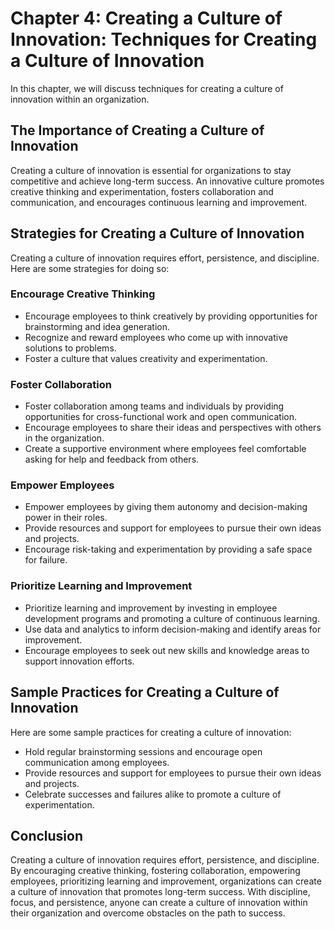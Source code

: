 Chapter 4: Creating a Culture of Innovation: Techniques for Creating a Culture of Innovation
============================================================================================

In this chapter, we will discuss techniques for creating a culture of innovation within an organization.

The Importance of Creating a Culture of Innovation
--------------------------------------------------

Creating a culture of innovation is essential for organizations to stay competitive and achieve long-term success. An innovative culture promotes creative thinking and experimentation, fosters collaboration and communication, and encourages continuous learning and improvement.

Strategies for Creating a Culture of Innovation
-----------------------------------------------

Creating a culture of innovation requires effort, persistence, and discipline. Here are some strategies for doing so:

### Encourage Creative Thinking

* Encourage employees to think creatively by providing opportunities for brainstorming and idea generation.
* Recognize and reward employees who come up with innovative solutions to problems.
* Foster a culture that values creativity and experimentation.

### Foster Collaboration

* Foster collaboration among teams and individuals by providing opportunities for cross-functional work and open communication.
* Encourage employees to share their ideas and perspectives with others in the organization.
* Create a supportive environment where employees feel comfortable asking for help and feedback from others.

### Empower Employees

* Empower employees by giving them autonomy and decision-making power in their roles.
* Provide resources and support for employees to pursue their own ideas and projects.
* Encourage risk-taking and experimentation by providing a safe space for failure.

### Prioritize Learning and Improvement

* Prioritize learning and improvement by investing in employee development programs and promoting a culture of continuous learning.
* Use data and analytics to inform decision-making and identify areas for improvement.
* Encourage employees to seek out new skills and knowledge areas to support innovation efforts.

Sample Practices for Creating a Culture of Innovation
-----------------------------------------------------

Here are some sample practices for creating a culture of innovation:

* Hold regular brainstorming sessions and encourage open communication among employees.
* Provide resources and support for employees to pursue their own ideas and projects.
* Celebrate successes and failures alike to promote a culture of experimentation.

Conclusion
----------

Creating a culture of innovation requires effort, persistence, and discipline. By encouraging creative thinking, fostering collaboration, empowering employees, prioritizing learning and improvement, organizations can create a culture of innovation that promotes long-term success. With discipline, focus, and persistence, anyone can create a culture of innovation within their organization and overcome obstacles on the path to success.
